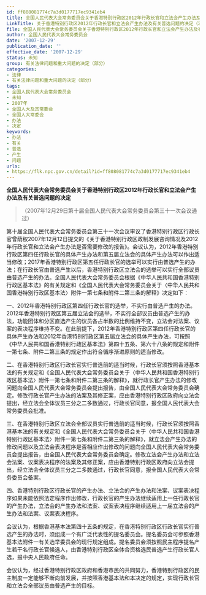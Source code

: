 ```yaml
---
id: ff808081774c7a3d0177717ec9341eb4
title: 全国人民代表大会常务委员会关于香港特别行政区2012年行政长官和立法会产生办法及有关普选问题的决定
LinkTitle: 关于香港特别行政区2012年行政长官和立法会产生办法及有关普选问题的决定（2007）
file: 全国人民代表大会常务委员会关于香港特别行政区2012年行政长官和立法会产生办法及有关普选问题的决定_ff808081774c7a3d0177717ec9341eb4.docx
author: 全国人民代表大会常务委员会
date: '2007-12-29'
publication_date: ''
effective_date: '2007-12-29'
status: 未知
group: 有关法律问题和重大问题的决定（部分）
categories:
- 法律
- 有关法律问题和重大问题的决定（部分）
tags:
- 全国人民代表大会常务委员会
- 未知
- 2007年
- 全国人大及其常委会
- 全国人大常委会
- 办法
- 决定
keywords:
- 办法
- 有关
- 普选
- 产生
- 问题
urls:
- https://flk.npc.gov.cn/detail?id=ff808081774c7a3d0177717ec9341eb4
---
```


**全国人民代表大会常务委员会关于香港特别行政区2012年行政长官和立法会产生办法及有关普选问题的决定**

> （2007年12月29日第十届全国人民代表大会常务委员会第三十一次会议通过）

第十届全国人民代表大会常务委员会第三十一次会议审议了香港特别行政区行政长官曾荫权2007年12月12日提交的《关于香港特别行政区政制发展咨询情况及2012年行政长官和立法会产生办法是否需要修改的报告》。会议认为，2012年香港特别行政区第四任行政长官的具体产生办法和第五届立法会的具体产生办法可以作出适当修改；2017年香港特别行政区第五任行政长官的选举可以实行由普选产生的办法；在行政长官由普选产生以后，香港特别行政区立法会的选举可以实行全部议员由普选产生的办法。全国人民代表大会常务委员会根据《中华人民共和国香港特别行政区基本法》的有关规定和《全国人民代表大会常务委员会关于〈中华人民共和国香港特别行政区基本法〉附件一第七条和附件二第三条的解释》决定如下：

一、2012年香港特别行政区第四任行政长官的选举，不实行由普选产生的办法。2012年香港特别行政区第五届立法会的选举，不实行全部议员由普选产生的办法，功能团体和分区直选产生的议员各占半数的比例维持不变，立法会对法案、议案的表决程序维持不变。在此前提下，2012年香港特别行政区第四任行政长官的具体产生办法和2012年香港特别行政区第五届立法会的具体产生办法，可按照《中华人民共和国香港特别行政区基本法》第四十五条、第六十八条的规定和附件一第七条、附件二第三条的规定作出符合循序渐进原则的适当修改。

二、在香港特别行政区行政长官实行普选前的适当时候，行政长官须按照香港基本法的有关规定和《全国人民代表大会常务委员会关于〈中华人民共和国香港特别行政区基本法〉附件一第七条和附件二第三条的解释》，就行政长官产生办法的修改问题向全国人民代表大会常务委员会提出报告，由全国人民代表大会常务委员会确定。修改行政长官产生办法的法案及其修正案，应由香港特别行政区政府向立法会提出，经立法会全体议员三分之二多数通过，行政长官同意，报全国人民代表大会常务委员会批准。

三、在香港特别行政区立法会全部议员实行普选前的适当时候，行政长官须按照香港基本法的有关规定和《全国人民代表大会常务委员会关于〈中华人民共和国香港特别行政区基本法〉附件一第七条和附件二第三条的解释》，就立法会产生办法的修改问题以及立法会表决程序是否相应作出修改的问题向全国人民代表大会常务委员会提出报告，由全国人民代表大会常务委员会确定。修改立法会产生办法和立法会法案、议案表决程序的法案及其修正案，应由香港特别行政区政府向立法会提出，经立法会全体议员三分之二多数通过，行政长官同意，报全国人民代表大会常务委员会备案。

四、香港特别行政区行政长官的产生办法、立法会的产生办法和法案、议案表决程序如果未能依照法定程序作出修改，行政长官的产生办法继续适用上一任行政长官的产生办法，立法会的产生办法和法案、议案表决程序继续适用上一届立法会的产生办法和法案、议案表决程序。

会议认为，根据香港基本法第四十五条的规定，在香港特别行政区行政长官实行普选产生的办法时，须组成一个有广泛代表性的提名委员会。提名委员会可参照香港基本法附件一有关选举委员会的现行规定组成。提名委员会须按照民主程序提名产生若干名行政长官候选人，由香港特别行政区全体合资格选民普选产生行政长官人选，报中央人民政府任命。

会议认为，经过香港特别行政区政府和香港市民的共同努力，香港特别行政区的民主制度一定能够不断向前发展，并按照香港基本法和本决定的规定，实现行政长官和立法会全部议员由普选产生的目标。
